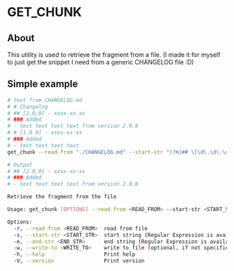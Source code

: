 # GET_CHUNK

## About

This utility is used to retrieve the fragment from a file. (I made it for myself to just get the snippet I need from a generic CHANGELOG file :D)

## Simple example

```bash
# text from CHANGELOG.md
# # Changelog
# ## [2.0.0] - xxxx-xx-xx
# ### Added
# - text text text text from version 2.0.0
# # [1.0.0] - xxxx-xx-xx
# ### Added
# - text text text text
get_chunk --read-from "./CHANGELOG.md" --start-str "(?m)## \[\d\.\d\.\d\]" --write-to "temp_changelog.md"

# Output
# ## [2.0.0] - xxxx-xx-xx
# ### Added
# - text text text text from version 2.0.0
```

```bash
Retrieve the fragment from the file

Usage: get_chunk [OPTIONS] --read-from <READ_FROM> --start-str <START_STR>

Options:
  -r, --read-from <READ_FROM>  read from file
  -s, --start-str <START_STR>  start string (Regular Expression is available)
  -e, --end-str <END_STR>      end string (Regular Expression is available) if no final match is found, reads the file to the end
  -w, --write-to <WRITE_TO>    write to file (optional, if not specified, output to stdout)
  -h, --help                   Print help
  -V, --version                Print version
```